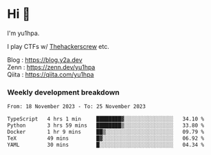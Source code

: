 # Hi 👋

I'm yu1hpa.

I play CTFs w/ [Thehackerscrew](https://www.thehackerscrew.team/) etc.

Blog : https://blog.y2a.dev  
Zenn : https://zenn.dev/yu1hpa  
Qiita : https://qiita.com/yu1hpa  

### Weekly development breakdown

<!--START_SECTION:waka-->

```txt
From: 18 November 2023 - To: 25 November 2023

TypeScript   4 hrs 1 min     ████████▓░░░░░░░░░░░░░░░░   34.10 %
Python       3 hrs 59 mins   ████████▒░░░░░░░░░░░░░░░░   33.80 %
Docker       1 hr 9 mins     ██▒░░░░░░░░░░░░░░░░░░░░░░   09.79 %
TeX          49 mins         █▓░░░░░░░░░░░░░░░░░░░░░░░   06.92 %
YAML         30 mins         █░░░░░░░░░░░░░░░░░░░░░░░░   04.34 %
```

<!--END_SECTION:waka-->

